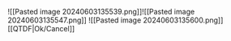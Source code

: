 ![[Pasted image 20240603135539.png]]![[Pasted image 20240603135547.png]]
![[Pasted image 20240603135600.png]]
[[QTDF|Ok/Cancel]]
